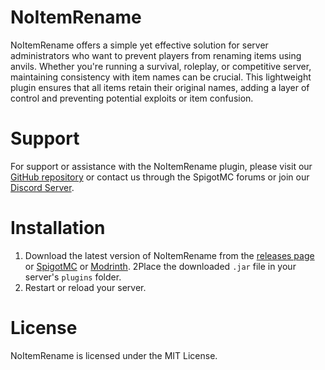 # NoItemRename
NoItemRename offers a simple yet effective solution for server administrators who want to prevent players from renaming items using anvils. Whether you're running a survival, roleplay, or competitive server, maintaining consistency with item names can be crucial. This lightweight plugin ensures that all items retain their original names, adding a layer of control and preventing potential exploits or item confusion.

# Support

For support or assistance with the NoItemRename plugin, please visit our [GitHub repository](https://github.com/zuhaz/NoItemRename) or contact us through the SpigotMC forums or join our [Discord Server](https://discord.gg/7mhdvfgybX).

# Installation
1. Download the latest version of NoItemRename from the [releases page](https://github.com/zuhaz/NoItemRename/releases) or [SpigotMC](https://www.spigotmc.org/resources/noitemrename.119713) or [Modrinth](https://modrinth.com/plugin/NoItemRename/).
2Place the downloaded `.jar` file in your server's `plugins` folder.
3. Restart or reload your server.

# License

NoItemRename is licensed under the MIT License.